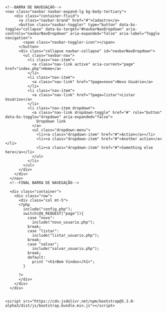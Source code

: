 <!doctype html>
<html lang="pt-br">
  <head>
    <meta charset="utf-8">
    <meta name="viewport" content="width=device-width, initial-scale=1">
    <title>Cadastro</title>
    <link href="https://cdn.jsdelivr.net/npm/bootstrap@5.3.0-alpha3/dist/css/bootstrap.min.css" rel="stylesheet">
  </head>

  <body>

    <!--BARRA DE NAVEGAÇÃO-->
    <nav class="navbar navbar-expand-lg bg-body-tertiary">
        <div class="container-fluid">
          <a class="navbar-brand" href="#">Cadastro</a>
          <button class="navbar-toggler" type="button" data-bs-toggle="collapse" data-bs-target="#navbarNavDropdown" aria-controls="navbarNavDropdown" aria-expanded="false" aria-label="Toggle navigation">
            <span class="navbar-toggler-icon"></span>
          </button>
          <div class="collapse navbar-collapse" id="navbarNavDropdown">
            <ul class="navbar-nav">
              <li class="nav-item">
                <a class="nav-link active" aria-current="page" href="index.php">Home</a>
              </li>
              <li class="nav-item">
                <a class="nav-link" href="?page=novo">Novo Usuário</a>
              </li>
              <li class="nav-item">
                <a class="nav-link" href="?page=listar">Listar Usuários</a>
              </li>
              <li class="nav-item dropdown">
                <a class="nav-link dropdown-toggle" href="#" role="button" data-bs-toggle="dropdown" aria-expanded="false">
                  Dropdown link
                </a>
                <ul class="dropdown-menu">
                  <li><a class="dropdown-item" href="#">Action</a></li>
                  <li><a class="dropdown-item" href="#">Another action</a></li>
                  <li><a class="dropdown-item" href="#">Something else here</a></li>
                </ul>
              </li>
            </ul>
          </div>
        </div>
      </nav>
      <!--FINAL BARRA DE NAVEGAÇÃO-->

      <div class="container">
        <div class="row">
          <div class="col mt-5">
          <?php
            include("config.php");
            switch(@$_REQUEST["page"]){
              case "novo":
                include("novo_usuario.php");
              break;
              case "listar":
                include("listar_usuario.php");
              break;
              case "salvar";
                include("salvar_usuario.php");
              break;
              default:
                print "<h1>Bem Vindos</h1>";
            }      

          ?>
          </div>
        </div>
      </div>


    <script src="https://cdn.jsdelivr.net/npm/bootstrap@5.3.0-alpha3/dist/js/bootstrap.bundle.min.js"></script>
  </body>
</html>
